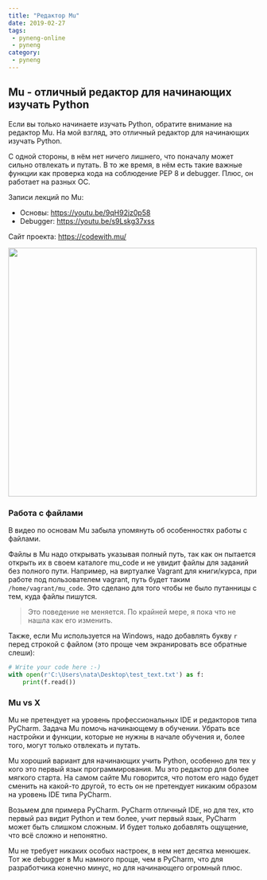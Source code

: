 ```yaml
---
title: "Редактор Mu"
date: 2019-02-27
tags:
 - pyneng-online
 - pyneng
category:
 - pyneng
---
```



## Mu - отличный редактор для начинающих изучать Python

Если вы только начинаете изучать Python, обратите внимание на редактор Mu. На мой взгляд, это отличный редактор для начинающих изучать Python.

С одной стороны, в нём нет ничего лишнего, что поначалу может сильно отвлекать и путать. В то же время, в нём есть такие важные функции как проверка кода на соблюдение PEP 8 и debugger. Плюс, он работает на разных ОС.

Записи лекций по Mu:

* Основы: https://youtu.be/9qH92jz0p58
* Debugger: https://youtu.be/s9Lskg37xss

Сайт проекта: https://codewith.mu/

<img align="center" src="https://codewith.mu/img/en/mu.gif" width="500">

### Работа с файлами

В видео по основам Mu забыла упомянуть об особенностях работы с файлами.

Файлы в Mu надо открывать указывая полный путь, так как он пытается открыть их в своем каталоге mu_code и не увидит файлы для заданий без полного пути.
Например, на виртуалке Vagrant для книги/курса, при работе под пользователем vagrant, путь будет таким `/home/vagrant/mu_code`.
Это сделано для того чтобы не было путанницы с тем, куда файлы пишутся.

> Это поведение не меняется. По крайней мере, я пока что не нашла как его изменить.


Также, если Mu используется на Windows, надо добавлять букву `r` перед строкой с файлом (это проще чем экранировать все обратные слеши):
```python
# Write your code here :-)
with open(r'C:\Users\nata\Desktop\test_text.txt') as f:
    print(f.read())
```

### Mu vs X

Mu не претендует на уровень профессиональных IDE и редакторов типа PyCharm.
Задача Mu помочь начинающему в обучении. Убрать все настройки и функции, которые не нужны в начале обучения и, более того, могут только отвлекать и путать.

Mu хороший вариант для начинающих учить Python, особенно для тех у кого это первый язык программирования.
Mu это редактор для более мягкого старта. На самом сайте Mu говорится, что потом его надо будет сменить на какой-то другой, то есть он не претендует никаким образом на уровень IDE типа PyCharm.

Возьмем для примера PyCharm. PyCharm отличный IDE, но для тех, кто первый раз видит Python и тем более, учит первый язык, PyCharm может быть слишком сложным. И будет только добавлять ощущение, что всё сложно и непонятно.

Mu не требует никаких особых настроек, в нем нет десятка менюшек. Тот же debugger в Mu намного проще, чем в PyCharm, что для разработчика конечно минус, но для начинающего огромный плюс.
